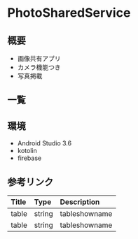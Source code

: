 # PhotoSharedService




## 概要
- 画像共有アプリ
- カメラ機能つき
- 写真掲載

## 一覧


## 環境
- Android Studio 3.6 
- kotolin
-  firebase







## 参考リンク

|Title|Type|Description|
|:---|:---|:---|
|table|string|tableshowname|
|table|string|tableshowname|
